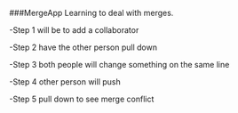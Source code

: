 ###MergeApp
Learning to deal with merges.

-Step 1 will be to add a collaborator

-Step 2 have the other person pull down

-Step 3 both people will change something on the same line

-Step 4 other person will push

-Step 5 pull down to see merge conflict
